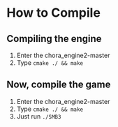 
# How to Compile

## Compiling the engine
1. Enter the chora_engine2-master
2. Type `cmake ./ && make`

## Now, compile the game
1. Enter the chora_engine2-master
2. Type `cmake ./ && make`
3. Just run `./SMB3`
